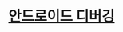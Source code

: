 # [안드로이드 디버깅](https://stackoverflow.com/questions/21925992/chrome-devtools-devices-does-not-detect-device-when-plugged-in)
